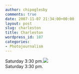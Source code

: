 ```yaml
---
author: chipoglesby
comments: true
date: 2007-11-07 21:34:00+00:00
layout: post
slug: charleston
title: Charleston
wordpress_id: 187
categories:
- Photojournalism
---
```


Saturday 3:30 pm.[![](http://bp0.blogger.com/_GlcbreYSTwI/RzOBretyYzI/AAAAAAAAALU/FXCGTC9jst4/s400/IMG_6534.JPG)](http://bp0.blogger.com/_GlcbreYSTwI/RzOBretyYzI/AAAAAAAAALU/FXCGTC9jst4/s1600-h/IMG_6534.JPG)  
Saturday 3:30 pm.
